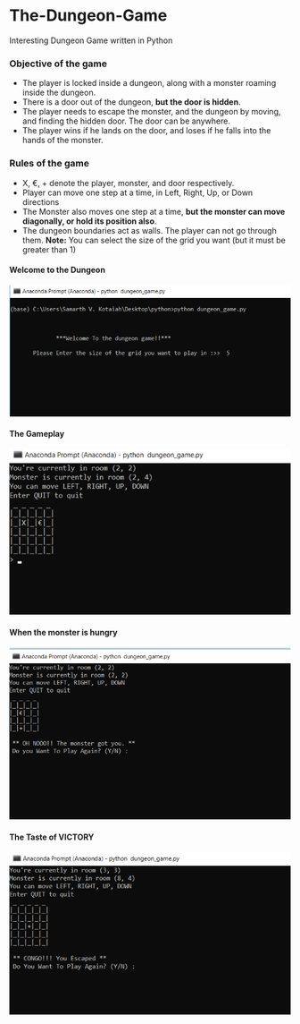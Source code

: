 # The-Dungeon-Game
Interesting Dungeon Game written in Python

### Objective of the game
- The player is locked inside a dungeon, along with a monster roaming inside the dungeon.
- There is a door out of the dungeon, **but the door is hidden**.
- The player needs to escape the monster, and the dungeon by moving, and finding the hidden door. The door can be anywhere.
- The player wins if he lands on the door, and loses if he falls into the hands of the monster.

### Rules of the game
- X, €, + denote the player, monster, and door respectively.
- Player can move one step at a time, in Left, Right, Up, or Down directions
- The Monster also moves one step at a time, **but the monster can move diagonally, or hold its position also**.
- The dungeon boundaries act as walls. The player can not go through them.
**Note:** You can select the size of the grid you want (but it must be greater than 1) 

#### Welcome to the Dungeon
![](Figures/welcome_to_the_dungeon.png)

#### The Gameplay
![](Figures/gameplay.png)

#### When the monster is hungry
![](Figures/caught_by_monster.png)

#### The Taste of VICTORY
![](Figures/victory.png)
